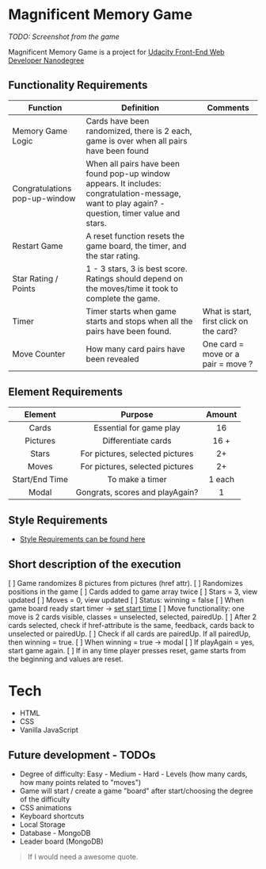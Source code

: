 # Magnificent Memory Game

*TODO: Screenshot from the game*

Magnificent Memory Game is a project for [Udacity Front-End Web Developer Nanodegree](https://eu.udacity.com/course/front-end-web-developer-nanodegree--nd001)

## Functionality Requirements

| Function     | Definition     |  Comments|
| ------------- |-------------| -----|
| Memory Game Logic   | Cards have been randomized, there is 2 each, game is over when all pairs have been found | |
| Congratulations pop-up-window    | When all pairs have been found pop-up window appears. It includes: congratulation-message, want to play again? - question, timer value and stars.      |   |
| Restart Game | A reset function resets the game board, the timer, and the star rating.    |     |
| Star Rating / Points | 1 - 3 stars, 3 is best score. Ratings should depend on the moves/time it took to complete the game.      |    |
| Timer | Timer starts when game starts and stops when all the pairs have been found.    |   What is start, first click on the card? |
| Move Counter | How many card pairs have been revealed   |    One card = move or a pair = move ? |


## Element Requirements

| Element    | Purpose     |  Amount|
|:-------------:|:-------------:| :-----:|
| Cards   | Essential for game play  | 16 |
| Pictures      | Differentiate cards  |  16 + |
| Stars | For pictures, selected pictures    |    2+ |
| Moves | For pictures, selected pictures    |    2+ |
| Start/End Time| To make a timer    |    1 each |
| Modal | Gongrats, scores and playAgain?    |   1 |

## Style Requirements

- [Style Requirements can be found here](http://udacity.github.io/frontend-nanodegree-styleguide/index.html)

## Short description of the execution

[ ] Game randomizes 8 pictures from pictures (href attr).
[ ] Randomizes positions in the game
[ ] Cards added to game array twice
[ ] Stars = 3, view updated
[ ] Moves = 0, view updated
[ ] Status: winning = false
[ ] When game board ready start timer -> [set start time](https://developer.mozilla.org/en-US/docs/Web/JavaScript/Reference/Global_Objects/Date/now)
[ ] Move functionality: one move is 2 cards visible, classes = unselected, selected, pairedUp.
[ ] After 2 cards selected, check if href-attribute is the same, feedback, cards back to unselected or pairedUp.
[ ] Check if all cards are pairedUp. If all pairedUp, then winning = true.
[ ] When winning = true -> modal
[ ] If playAgain = yes, start game again.
[ ] If in any time player presses reset, game starts from the beginning and values are reset.


# Tech

- HTML
- CSS
- Vanilla JavaScript

## Future development - TODOs

- Degree of difficulty: Easy - Medium - Hard - Levels (how many cards, how many points related to "moves")
- Game will start / create a game "board" after start/choosing the degree of the difficulty
- CSS animations
- Keyboard shortcuts
- Local Storage
- Database - MongoDB
- Leader board (MongoDB)


> If I would need a
> awesome quote.

